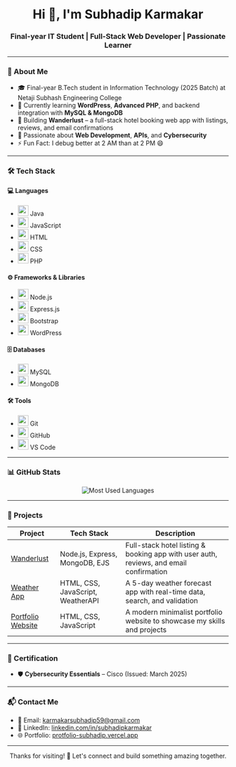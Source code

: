 <h1 align="center">Hi 👋, I'm Subhadip Karmakar</h1>
<h3 align="center">Final-year IT Student | Full-Stack Web Developer | Passionate Learner</h3>

---

### 🚀 About Me

- 🎓 Final-year B.Tech student in Information Technology (2025 Batch) at Netaji Subhash Engineering College  
- 🌱 Currently learning **WordPress**, **Advanced PHP**, and backend integration with **MySQL & MongoDB**  
- 🔭 Building **Wanderlust** – a full-stack hotel booking web app with listings, reviews, and email confirmations  
- 🧠 Passionate about **Web Development**, **APIs**, and **Cybersecurity**  
- ⚡ Fun Fact: I debug better at 2 AM than at 2 PM 😄  

---

### 🛠️ Tech Stack

#### 💻 Languages
- <img src="https://cdn.jsdelivr.net/gh/devicons/devicon/icons/java/java-original.svg" width="24"/> Java  
- <img src="https://cdn.jsdelivr.net/gh/devicons/devicon/icons/javascript/javascript-original.svg" width="24"/> JavaScript  
- <img src="https://cdn.jsdelivr.net/gh/devicons/devicon/icons/html5/html5-original.svg" width="24"/> HTML  
- <img src="https://cdn.jsdelivr.net/gh/devicons/devicon/icons/css3/css3-original.svg" width="24"/> CSS  
- <img src="https://cdn.jsdelivr.net/gh/devicons/devicon/icons/php/php-original.svg" width="24"/> PHP  

#### ⚙️ Frameworks & Libraries
- <img src="https://cdn.jsdelivr.net/gh/devicons/devicon/icons/nodejs/nodejs-original.svg" width="24"/> Node.js  
- <img src="https://cdn.jsdelivr.net/gh/devicons/devicon/icons/express/express-original.svg" width="24"/> Express.js  
- <img src="https://cdn.jsdelivr.net/gh/devicons/devicon/icons/bootstrap/bootstrap-plain.svg" width="24"/> Bootstrap  
- <img src="https://cdn.jsdelivr.net/gh/devicons/devicon/icons/wordpress/wordpress-plain.svg" width="24"/> WordPress  

#### 🗄️ Databases
- <img src="https://cdn.jsdelivr.net/gh/devicons/devicon/icons/mysql/mysql-original.svg" width="24"/> MySQL  
- <img src="https://cdn.jsdelivr.net/gh/devicons/devicon/icons/mongodb/mongodb-original.svg" width="24"/> MongoDB  

#### 🛠️ Tools
- <img src="https://cdn.jsdelivr.net/gh/devicons/devicon/icons/git/git-original.svg" width="24"/> Git  
- <img src="https://cdn.jsdelivr.net/gh/devicons/devicon/icons/github/github-original.svg" width="24"/> GitHub  
- <img src="https://cdn.jsdelivr.net/gh/devicons/devicon/icons/vscode/vscode-original.svg" width="24"/> VS Code  

---

### 📊 GitHub Stats

<p align="center">
  <img src="https://github-readme-stats.vercel.app/api/top-langs/?username=SubhadipKarmakar&layout=compact&theme=tokyonight&hide_border=true&langs_count=8" alt="Most Used Languages" />
</p>

---

### 💼 Projects

| Project | Tech Stack | Description |
|--------|------------|-------------|
| [Wanderlust](https://wanderlust-2-wru2.onrender.com/listings) | Node.js, Express, MongoDB, EJS | Full-stack hotel listing & booking app with user auth, reviews, and email confirmation |
| [Weather App](https://weather-app-five-chi-47.vercel.app/) | HTML, CSS, JavaScript, WeatherAPI | A 5-day weather forecast app with real-time data, search, and validation |
| [Portfolio Website](https://protfolio-subhadip.vercel.app/) | HTML, CSS, JavaScript | A modern minimalist portfolio website to showcase my skills and projects |

---

### 📜 Certification

- 🛡️ **Cybersecurity Essentials** – Cisco (Issued: March 2025)

---

### 📬 Contact Me

- 📧 Email: [karmakarsubhadip59@gmail.com](mailto:karmakarsubhadip59@gmail.com)  
- 💼 LinkedIn: [linkedin.com/in/subhadipkarmakar](https://linkedin.com/in/subhadipkarmakar)  
- 🌐 Portfolio: [protfolio-subhadip.vercel.app](https://protfolio-subhadip.vercel.app/)

---

<p align="center">Thanks for visiting! 🌟 Let's connect and build something amazing together.</p>





